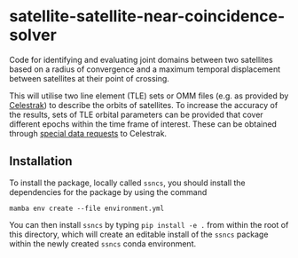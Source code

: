 # satellite-satellite-near-coincidence-solver

Code for identifying and evaluating joint domains between two satellites based on a radius of convergence and a maximum temporal displacement between satellites at their point of crossing.

This will utilise two line element (TLE) sets or OMM files (e.g. as provided by [Celestrak](https://celestrak.org/)) to describe the orbits of satellites. To increase the accuracy of the results, sets of TLE orbital parameters can be provided that cover different epochs within the time frame of interest. These can be obtained through [special data requests](https://celestrak.org/NORAD/archives/request.php) to Celestrak.

## Installation

To install the package, locally called `ssncs`, you should install the dependencies for the package by using the command

```
mamba env create --file environment.yml
```

You can then install `ssncs` by typing `pip install -e .` from within the root of this directory, which will create an editable install of the `ssncs` package within the newly created `ssncs` conda environment.
